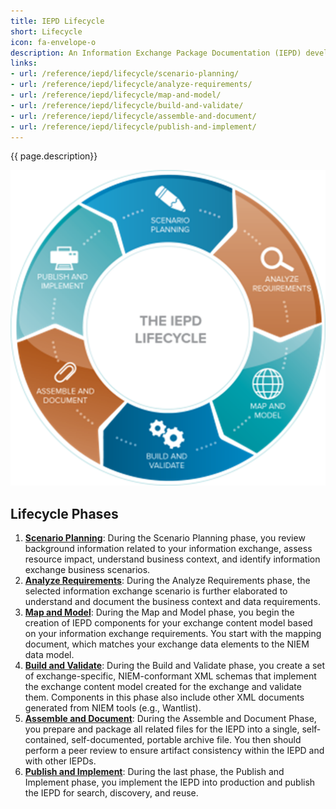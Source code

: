 ```yaml
---
title: IEPD Lifecycle
short: Lifecycle
icon: fa-envelope-o
description: An Information Exchange Package Documentation (IEPD) developer designs, builds, and validates the components (artifacts) of an Information Exchange Package(IEP). The process consists of a six-phase lifecycle.
links:
- url: /reference/iepd/lifecycle/scenario-planning/
- url: /reference/iepd/lifecycle/analyze-requirements/
- url: /reference/iepd/lifecycle/map-and-model/
- url: /reference/iepd/lifecycle/build-and-validate/
- url: /reference/iepd/lifecycle/assemble-and-document/
- url: /reference/iepd/lifecycle/publish-and-implement/
---
```


{{ page.description}}

![IEPD Lifecycle](assets/iepdlifecycle01.png "IEPD Lifecycle")

## Lifecycle Phases

1. **[Scenario Planning](scenario-planning/ "Scenario Planning")**: During the Scenario Planning phase, you review background information related to your information exchange, assess resource impact, understand business context, and identify information exchange business scenarios.
2. **[Analyze Requirements](analyze-requirements/ "Analyze Requirements")**: During the Analyze Requirements phase, the selected information exchange scenario is further elaborated to understand and document the business context and data requirements.
3. **[Map and Model](map-and-model/ "Map and Model")**: During the Map and Model phase, you begin the creation of IEPD components for your exchange content model based on your information exchange requirements.  You start with the mapping document, which matches your exchange data elements to the NIEM data model.
4. **[Build and Validate](build-and-validate/ "Build and Validate")**: During the Build and Validate phase, you create a set of exchange-specific, NIEM-conformant XML schemas that implement the exchange content model created for the exchange and validate them. Components in this phase also include other XML documents generated from NIEM tools (e.g., Wantlist).
5. **[Assemble and Document](assemble-and-document/ "Assemble and Document")**: During the Assemble and Document Phase, you prepare and package all related files for the IEPD into a single, self‐contained, self-documented, portable archive file. You then should perform a peer review to ensure artifact consistency within the IEPD and with other IEPDs.
6. **[Publish and Implement](publish-and-implement/ "Publish and Implement")**: During the last phase, the Publish and Implement phase, you implement the IEPD into production and publish the IEPD for search, discovery, and reuse.
